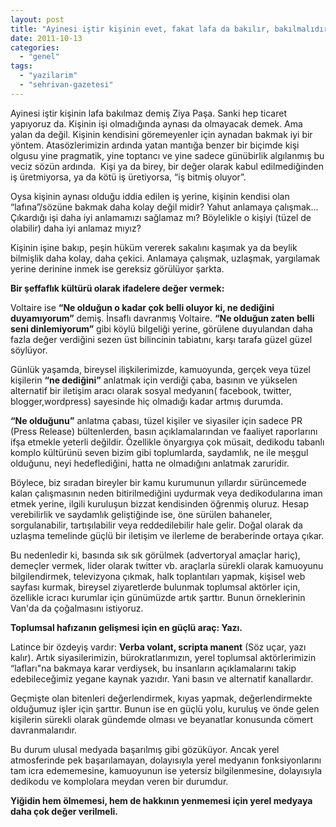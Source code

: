 ```yaml
---
layout: post
title: "Ayinesi iştir kişinin evet, fakat lafa da bakılır, bakılmalıdır !"
date: 2011-10-13
categories: 
  - "genel"
tags: 
  - "yazilarim"
  - "sehrivan-gazetesi"
---
```


Ayinesi iştir kişinin lafa bakılmaz demiş Ziya Paşa. Sanki hep ticaret yapıyoruz da. Kişinin işi olmadığında aynası da olmayacak demek. Ama yalan da değil. Kişinin kendisini göremeyenler için aynadan bakmak iyi bir yöntem. Atasözlerimizin ardında yatan mantığa benzer bir biçimde kişi olgusu yine pragmatik, yine toptancı ve yine sadece günübirlik algılanmış bu veciz sözün ardında.  Kişi ya da birey, bir değer olarak kabul edilmediğinden iş üretmiyorsa, ya da kötü iş üretiyorsa, “iş bitmiş oluyor”.

  

Oysa kişinin aynası olduğu iddia edilen iş yerine, kişinin kendisi olan “lafına”/sözüne bakmak daha kolay değil midir? Yahut anlamaya çalışmak… Çıkardığı işi daha iyi anlamamızı sağlamaz mı? Böylelikle o kişiyi (tüzel de olabilir) daha iyi anlamaz mıyız?

  

Kişinin işine bakıp, peşin hüküm vererek sakalını kaşımak ya da beylik bilmişlik daha kolay, daha çekici. Anlamaya çalışmak, uzlaşmak, yargılamak yerine derinine inmek ise gereksiz görülüyor şarkta.

  

**Bir şeffaflık kültürü olarak ifadelere değer vermek:**

  

Voltaire ise **“Ne olduğun o kadar çok belli oluyor ki, ne dediğini duyamıyorum”** demiş. İnsaflı davranmış Voltaire. **“Ne olduğun zaten belli seni dinlemiyorum”** gibi köylü bilgeliği yerine, görülene duyulandan daha fazla değer verdiğini sezen üst bilincinin tabiatını, karşı tarafa güzel güzel söylüyor.

  

Günlük yaşamda, bireysel ilişkilerimizde, kamuoyunda, gerçek veya tüzel kişilerin **“ne dediğini”** anlatmak için verdiği çaba, basının ve yükselen alternatif bir iletişim aracı olarak sosyal medyanın( facebook, twitter, blogger,wordpress) sayesinde hiç olmadığı kadar artmış durumda.

  

**“Ne olduğunu”** anlatma çabası, tüzel kişiler ve siyasiler için sadece PR (Press Release) bültenlerden, basın açıklamalarından ve faaliyet raporlarını ifşa etmekle yeterli değildir. Özellikle önyargıya çok müsait, dedikodu tabanlı komplo kültürünü seven bizim gibi toplumlarda, saydamlık, ne ile meşgul olduğunu, neyi hedeflediğini, hatta ne olmadığını anlatmak zaruridir.

  

Böylece, biz sıradan bireyler bir kamu kurumunun yıllardır sürüncemede kalan çalışmasının neden bitirilmediğini uydurmak veya dedikodularına iman etmek yerine, ilgili kuruluşun bizzat kendisinden öğrenmiş oluruz. Hesap verebilirlik ve saydamlık geliştiğinde ise, öne sürülen bahaneler, sorgulanabilir, tartışılabilir veya reddedilebilir hale gelir. Doğal olarak da uzlaşma temelinde güçlü bir iletişim ve ilerleme de beraberinde ortaya çıkar.

  

Bu nedenledir ki, basında sık sık görülmek (advertoryal amaçlar hariç), demeçler vermek, lider olarak twitter vb. araçlarla sürekli olarak kamuoyunu bilgilendirmek, televizyona çıkmak, halk toplantıları yapmak, kişisel web sayfası kurmak, bireysel ziyaretlerde bulunmak toplumsal aktörler için, özellikle icracı kurumlar için günümüzde artık şarttır. Bunun örneklerinin Van'da da çoğalmasını istiyoruz.

  

**Toplumsal hafızanın gelişmesi için en güçlü araç: Yazı.**

  

Latince bir özdeyiş vardır: **Verba volant, scripta manent** (Söz uçar, yazı kalır). Artık siyasilerimizin, bürokratlarımızın, yerel toplumsal aktörlerimizin “lafları"na bakmaya karar verdiysek, bu insanların açıklamalarını takip edebileceğimiz yegane kaynak yazıdır. Yani basın ve alternatif kanallardır.

  

Geçmişte olan bitenleri değerlendirmek, kıyas yapmak, değerlendirmekte olduğumuz işler için şarttır. Bunun ise en güçlü yolu, kuruluş ve önde gelen kişilerin sürekli olarak gündemde olması ve beyanatlar konusunda cömert davranmalarıdır.

  

Bu durum ulusal medyada başarılmış gibi gözüküyor. Ancak yerel atmosferinde pek başarılamayan, dolayısıyla yerel medyanın fonksiyonlarını tam icra edememesine, kamuoyunun ise yetersiz bilgilenmesine, dolayısıyla dedikodu ve komplolara meydan veren bir durumdur.

  

**Yiğidin hem ölmemesi, hem de hakkının yenmemesi için yerel medyaya daha çok değer verilmeli.**
